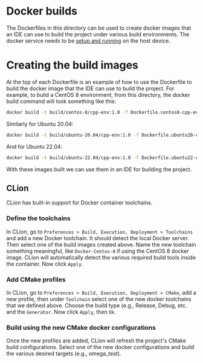 <!--
  Copyright (c) 2021 Concurrent Technologies Corporation.

  Licensed under the Apache License, Version 2.0 (the "License"); you may not use this file except in compliance
  with the License.  You may obtain a copy of the License at                                                    

      http://www.apache.org/licenses/LICENSE-2.0

  Unless required by applicable law or agreed to in writing, software is distributed under the License is       
  distributed on an "AS IS" BASIS, WITHOUT WARRANTIES OR CONDITIONS OF ANY KIND, either express or              
  implied.  See the License for the specific language governing permissions and limitations under the License.  
-->

# Docker builds

The Dockerfiles in this directory can be used to create docker images that an IDE can use to build the project under
various build environments.  The docker service needs to be [setup and running](https://docs.docker.com/get-docker/) on
the host device.

# Creating the build images

At the top of each Dockerfile is an example of how to use the Dockerfile to build the docker image that the IDE can use
to build the project.  For example, to build a CentOS 8 environment, from this directory, the docker build command will
look something like this:

```bash
docker build -t build/centos-8/cpp-env:1.0 -f Dockerfile.centos8-cpp-env .
```

Similarly for Ubuntu 20.04:

```bash
docker build -t build/ubuntu-20.04/cpp-env:1.0 -f Dockerfile.ubuntu20-cpp-env .
```

And for Ubuntu 22.04:

```bash
docker build -t build/ubuntu-22.04/cpp-env:1.0 -f Dockerfile.ubuntu22-cpp-env .
```

With these images built we can use them in an IDE for building the project.

## CLion

CLion has built-in support for Docker container toolchains.

### Define the toolchains
In CLion, go to `Preferences > Build, Execution, Deployment > Toolchains` and add a new Docker toolchain.  It should
detect the local Docker server.  Then select one of the build images created above.  Name the new toolchain something
meaningful, like `Docker-Centos-8` if using the CentOS 8 docker image.  CLion will automatically detect the various
required build tools inside the container.  Now click `Apply`.

### Add CMake profiles

In CLion, go to `Preferences > Build, Execution, Deployment > CMake`, add a new profile, then under `Toolchain` select
one of the new docker toolchains that we defined above.  Choose the build type (e.g., Release, Debug, etc. and the
`Generator`.  Now click `Apply`, then `Ok`.

### Build using the new CMake docker configurations

Once the new profiles are added, CLion will refresh the project's CMake build configurations.  Select one of the new
docker configurations and build the various desired targets (e.g., omega_test).
